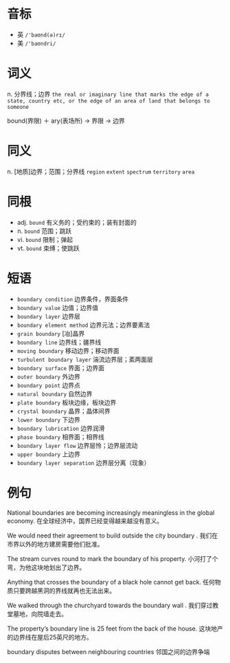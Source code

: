# 音标

- 英 `/'baʊnd(ə)rɪ/`
- 美 `/'baʊndri/`

# 词义

n. 分界线；边界
`the real or imaginary line that marks the edge of a state, country etc, or the edge of an area of land that belongs to someone`



bound(界限) ＋ ary(表场所) → 界限 → 边界

# 同义

n. [地质]边界；范围；分界线
`region` `extent` `spectrum` `territory` `area`

# 同根

- adj. `bound` 有义务的；受约束的；装有封面的
- n. `bound` 范围；跳跃
- vi. `bound` 限制；弹起
- vt. `bound` 束缚；使跳跃

# 短语

- `boundary condition` 边界条件，界面条件
- `boundary value` 边值；边界值
- `boundary layer` 边界层
- `boundary element method` 边界元法；边界要素法
- `grain boundary` [冶]晶界
- `boundary line` 边界线；疆界线
- `moving boundary` 移动边界；移动界面
- `turbulent boundary layer` 湍流边界层；紊两面层
- `boundary surface` 界面；边界面
- `outer boundary` 外边界
- `boundary point` 边界点
- `natural boundary` 自然边界
- `plate boundary` 板块边缘，板块边界
- `crystal boundary` 晶界；晶体间界
- `lower boundary` 下边界
- `boundary lubrication` 边界润滑
- `phase boundary` 相界面；相界线
- `boundary layer flow` 边界层怜；边界层流动
- `upper boundary` 上边界
- `boundary layer separation` 边界层分离（现象）

# 例句

National boundaries are becoming increasingly meaningless in the global economy.
在全球经济中，国界已经变得越来越没有意义。

We would need their agreement to build outside the city boundary .
我们在市界以外的地方建房需要他们批准。

The stream curves round to mark the boundary of his property.
小河打了个弯，为他这块地划出了边界。

Anything that crosses the boundary of a black hole cannot get back.
任何物质只要跨越黑洞的界线就再也无法出来。

We walked through the churchyard towards the boundary wall .
我们穿过教堂墓地，向院墙走去。

The property’s boundary line is 25 feet from the back of the house.
这块地产的边界线在屋后25英尺的地方。

boundary disputes between neighbouring countries
邻国之间的边界争端


